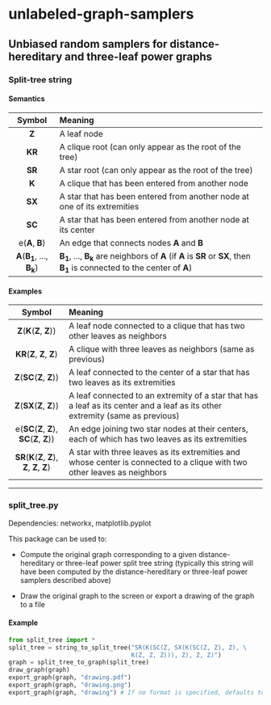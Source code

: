 # unlabeled-graph-samplers
## Unbiased random samplers for distance-hereditary and three-leaf power graphs

### Split-tree string

#### Semantics

Symbol | Meaning
:----: | :------
**Z** | A leaf node
**KR** | A clique root (can only appear as the root of the tree)
**SR** | A star root (can only appear as the root of the tree)
**K** | A clique that has been entered from another node
**SX** | A star that has been entered from another node at one of its extremities
**SC** | A star that has been entered from another node at its center
e(**A**, **B**) | An edge that connects nodes **A** and **B**
**A**(**B<sub>1</sub>**, ..., **B<sub>k</sub>**) | **B<sub>1</sub>**, ..., **B<sub>k</sub>** are neighbors of **A** (if **A** is **SR** or **SX**, then **B<sub>1</sub>** is connected to the center of **A**)

#### Examples

Symbol | Meaning
:----: | :------
**Z**(**K**(**Z**, **Z**)) | A leaf node connected to a clique that has two other leaves as neighbors
**KR**(**Z**, **Z**, **Z**) | A clique with three leaves as neighbors (same as previous)
**Z**(**SC**(**Z**, **Z**)) | A leaf connected to the center of a star that has two leaves as its extremities
**Z**(**SX**(**Z**, **Z**)) | A leaf connected to an extremity of a star that has a leaf as its center and a leaf as its other extremity (same as previous)
e(**SC**(**Z**, **Z**), **SC**(**Z**, **Z**)) | An edge joining two star nodes at their centers, each of which has two leaves as its extremities
**SR**(**K**(**Z**, **Z**), **Z**, **Z**, **Z**) | A star with three leaves as its extremities and whose center is connected to a clique with two other leaves as neighbors

---

### split_tree.py

Dependencies: networkx, matplotlib.pyplot


This package can be used to:

  * Compute the original graph corresponding to a given distance-hereditary or
    three-leaf power split tree string (typically this string will have been
    computed by the distance-hereditary or three-leaf power samplers
    described above)

  * Draw the original graph to the screen or export a drawing of the graph
    to a file


#### Example

```python
from split_tree import *
split_tree = string_to_split_tree("SR(K(SC(Z, SX(K(SC(Z, Z), Z), \
								  K(Z, Z, Z))), Z), Z, Z)")
graph = split_tree_to_graph(split_tree)
draw_graph(graph)
export_graph(graph, "drawing.pdf")
export_graph(graph, "drawing.png")
export_graph(graph, "drawing") # If no format is specified, defaults to png
```

